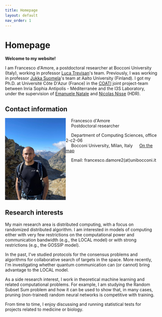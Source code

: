 ```yaml
---
title: Homepage
layout: default
nav_order: 1
---
```

# Homepage

**Welcome to my website!**

I am Francesco d'Amore, a postdoctoral researcher at Bocconi University (Italy), working in professor [Luca Trevisan](https://lucatrevisan.github.io/)'s team.
Previously, I was working in professor [Jukka Suomela](https://jukkasuomela.fi/)'s team at Aalto University (Finland). 
I got my Ph.D. at Université Côte D'Azur (France) in the [COATI](https://team.inria.fr/coati/) joint project-team between Inria Sophia Antipolis - Méditerranée and the I3S Laboratory, under the supervision of [Emanuele Natale](https://natema.github.io/ema-webpage/) and [Nicolas Nisse](http://www-sop.inria.fr/members/Nicolas.Nisse/) (HDR). 

## Contact information

<img align="left" src="./assets/images/mercantour.jpg" alt="Parc national du Mercantour" style="width:200px;"/>

&emsp; Francesco d'Amore  
&emsp; Postdoctoral researcher

&emsp; Department of Computing Sciences, office 2-c2-06   
&emsp; Bocconi University, Milan, Italy 
&emsp; [On the map](https://maps.app.goo.gl/QWWZPcZBChf3x9BR6)

&emsp; Email: francesco.damore2(at)unibocconi.it

<br clear="left"/>

## Research interests

My main research area is distributed computing, with a focus on randomized distributed algorithm. I am interested in models of computing either with very few restrictions on the computational power and communication bandwidth (e.g., the LOCAL model) or with strong restrictions (e.g., the GOSSIP model).

In the past, I've studied protocols for the consensus problems and algorithms for collaborative search of targets in the space. More recently, I'm investigating whether quantum communication can (or cannot) bring advantage to the LOCAL model.

As a side research interest, I work in theoretical machine learning and related computational problems. For example, I am studying the Random Subset Sum problem and how it can be used to show that, in many cases, pruning (non-trained) random neural networks is competitive with training.

From time to time, I enjoy discussing and running statistical tests for projects related to medicine or biology.

